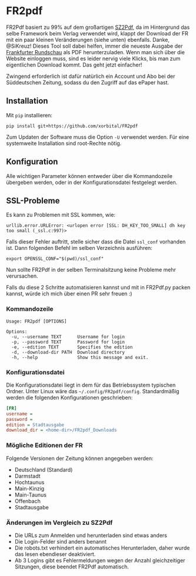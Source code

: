 # FR2pdf
FR2Pdf basiert zu 99% auf dem großartigen [SZ2Pdf](https://github.com/SiKreuz/SZ2pdf), da im Hintergrund das selbe Framework beim Verlag verwendet wird, klappt der Download der FR mit ein paar kleinen Veränderungen (siehe unten) ebenfalls.
Danke, @SiKreuz!
Dieses Tool soll dabei helfen, immer die neueste Ausgabe der [Frankfurter Rundschau](https://www.fr.de/) als PDF herunterzuladen.
Wenn man sich über die Website einloggen muss, sind es leider nervig viele Klicks, bis man zum eigentlichen Download kommt.
Das geht jetzt einfacher!

Zwingend erforderlich ist dafür natürlich ein Account und Abo bei der Süddeutschen Zeitung, sodass du den Zugriff auf das ePaper hast.

## Installation
Mit `pip` installieren:
```commandline
pip install git+https://github.com/xorbital/FR2pdf
```

Zum Updaten der Software muss die Option `-U` verwendet werden. Für eine systemweite Installation sind root-Rechte nötig.

## Konfiguration
Alle wichtigen Parameter können entweder über die Kommandozeile übergeben werden, oder in der Konfigurationsdatei festgelegt werden.

## SSL-Probleme
Es kann zu Problemen mit SSL kommen, wie:
```
urllib.error.URLError: <urlopen error [SSL: DH_KEY_TOO_SMALL] dh key too small (_ssl.c:997)>
```
Falls dieser Fehler auftritt, stelle sicher dass die Datei `ssl_conf` vorhanden ist.
Dann folgenden Befehl im selben Verzeichnis ausführen:
```
export OPENSSL_CONF="$(pwd)/ssl_conf"
```
Nun sollte FR2Pdf in der selben Terminalsitzung keine Probleme mehr verursachen.

Falls du diese 2 Schritte automatisieren kannst und mit in FR2Pdf.py packen kannst, würde ich mich über einen PR sehr freuen :)

### Kommandozeile
```text
Usage: FR2pdf [OPTIONS]

Options:
  -u, --username TEXT      Username for login
  -p, --password TEXT      Password for login
  -e, --edition TEXT       Specifies the edition
  -d, --download-dir PATH  Download directory
  -h, --help               Show this message and exit.
```

### Konfigurationsdatei
Die Konfigurationsdatei liegt in dem für das Betriebssystem typischen Ordner. Unter Linux wäre das `~/.config/FR2pdf/config`. Standardmäßig werden die folgenden Konfigurationen geschrieben:

```ini
[FR]
username = 
password = 
edition = Stadtausgabe
download_dir = <home-dir>/FR2pdf_Downloads
```

### Mögliche Editionen der FR
Folgende Versionen der Zeitung können angegeben werden:
- Deutschland (Standard)
- Darmstadt
- Hochtaunus
- Main-Kinzig
- Main-Taunus
- Offenbach
- Stadtausgabe

### Änderungen im Vergleich zu SZ2Pdf
- Die URLs zum Anmelden und herunterladen sind etwas anders
- Die Login-Felder sind anders benannt
- Die robots.txt verhindert ein automatisches Herunterladen, daher wurde das lesen ebendieser deaktiviert.
- Ab 3 Logins gibt es Fehlermeldungen wegen der Anzahl gleichzeitiger Sitzungen, diese beendet FR2Pdf automatisch.
